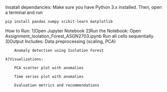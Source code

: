 Insatall dependancies:
	Make sure you have Python 3.x installed.
	Then, open a terminal and run 
	
	pip install pandas numpy scikit-learn matplotlib
How to Run:
	1]Open Jupyter Notebook
	2]Run the Notebook:
		Open Assignment_Isolation_Forest_ASGN2703.ipynb
		Run all cells sequentially.
	3]Output Includes:
		Data preprocessing (scaling, PCA)

		Anomaly detection using Isolation Forest

	4]Visualizations:

		PCA scatter plot with anomalies

		Time series plot with anomalies

		Evaluation metrics and recommendations

	
